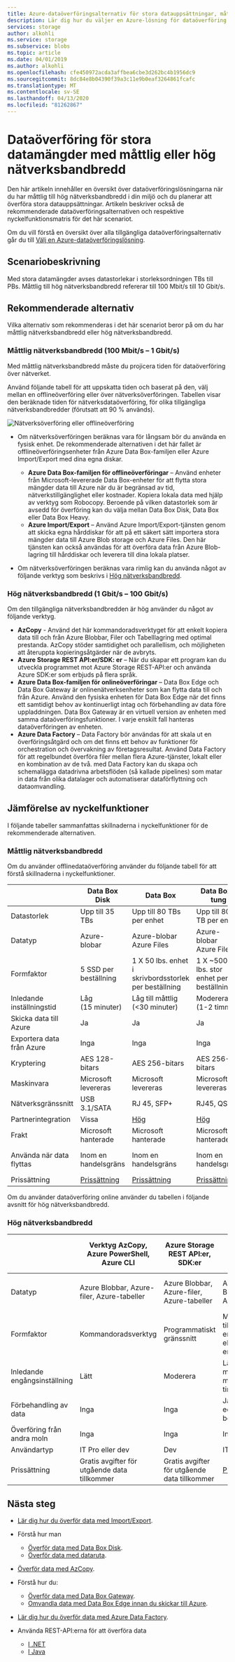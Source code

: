 ```yaml
---
title: Azure-dataöverföringsalternativ för stora datauppsättningar, måttlig till hög nätverksbandbredd| Microsoft-dokument
description: Lär dig hur du väljer en Azure-lösning för dataöverföring när du har måttlig till hög nätverksbandbredd i din miljö och du planerar att överföra stora datauppsättningar.
services: storage
author: alkohli
ms.service: storage
ms.subservice: blobs
ms.topic: article
ms.date: 04/01/2019
ms.author: alkohli
ms.openlocfilehash: cfe450972acda3affbea6cbe3d262bc4b1956dc9
ms.sourcegitcommit: 8dc84e8b04390f39a3c11e9b0eaf3264861fcafc
ms.translationtype: MT
ms.contentlocale: sv-SE
ms.lasthandoff: 04/13/2020
ms.locfileid: "81262867"
---
```

# <a name="data-transfer-for-large-datasets-with-moderate-to-high-network-bandwidth"></a>Dataöverföring för stora datamängder med måttlig eller hög nätverksbandbredd
 
Den här artikeln innehåller en översikt över dataöverföringslösningarna när du har måttlig till hög nätverksbandbredd i din miljö och du planerar att överföra stora datauppsättningar. Artikeln beskriver också de rekommenderade dataöverföringsalternativen och respektive nyckelfunktionsmatris för det här scenariot.

Om du vill förstå en översikt över alla tillgängliga dataöverföringsalternativ går du till [Välj en Azure-dataöverföringslösning](storage-choose-data-transfer-solution.md).

## <a name="scenario-description"></a>Scenariobeskrivning

Med stora datamängder avses datastorlekar i storleksordningen TBs till PBs. Måttlig till hög nätverksbandbredd refererar till 100 Mbit/s till 10 Gbit/s.

## <a name="recommended-options"></a>Rekommenderade alternativ

Vilka alternativ som rekommenderas i det här scenariot beror på om du har måttlig nätverksbandbredd eller hög nätverksbandbredd.

### <a name="moderate-network-bandwidth-100-mbps---1-gbps"></a>Måttlig nätverksbandbredd (100 Mbit/s – 1 Gbit/s)

Med måttlig nätverksbandbredd måste du projicera tiden för dataöverföring över nätverket.

Använd följande tabell för att uppskatta tiden och baserat på den, välj mellan en offlineöverföring eller över nätverksöverföringen. Tabellen visar den beräknade tiden för nätverksdataöverföring, för olika tillgängliga nätverksbandbredder (förutsatt att 90 % används).  

![Nätverksöverföring eller offlineöverföring](media/storage-solution-large-dataset-low-network/storage-network-or-offline-transfer.png)

- Om nätverksöverföringen beräknas vara för långsam bör du använda en fysisk enhet. De rekommenderade alternativen i det här fallet är offlineöverföringsenheter från Azure Data Box-familjen eller Azure Import/Export med dina egna diskar.

    - **Azure Data Box-familjen för offlineöverföringar** – Använd enheter från Microsoft-levererade Data Box-enheter för att flytta stora mängder data till Azure när du är begränsad av tid, nätverkstillgänglighet eller kostnader. Kopiera lokala data med hjälp av verktyg som Robocopy. Beroende på vilken datastorlek som är avsedd för överföring kan du välja mellan Data Box Disk, Data Box eller Data Box Heavy.
    - **Azure Import/Export** – Använd Azure Import/Export-tjänsten genom att skicka egna hårddiskar för att på ett säkert sätt importera stora mängder data till Azure Blob storage och Azure Files. Den här tjänsten kan också användas för att överföra data från Azure Blob-lagring till hårddiskar och leverera till dina lokala platser.

- Om nätverksöverföringen beräknas vara rimlig kan du använda något av följande verktyg som beskrivs i [Hög nätverksbandbredd](#high-network-bandwidth).


### <a name="high-network-bandwidth-1-gbps---100-gbps"></a>Hög nätverksbandbredd (1 Gbit/s – 100 Gbit/s)

Om den tillgängliga nätverksbandbredden är hög använder du något av följande verktyg.

- **AzCopy** - Använd det här kommandoradsverktyget för att enkelt kopiera data till och från Azure Blobbar, Filer och Tabelllagring med optimal prestanda. AzCopy stöder samtidighet och parallellism, och möjligheten att återuppta kopieringsåtgärder när de avbryts.
- **Azure Storage REST API:er/SDK: er** – När du skapar ett program kan du utveckla programmet mot Azure Storage REST-API:er och använda Azure SDK:er som erbjuds på flera språk.
- **Azure Data Box-familjen för onlineöverföringar** – Data Box Edge och Data Box Gateway är onlinenätverksenheter som kan flytta data till och från Azure. Använd den fysiska enheten för Data Box Edge när det finns ett samtidigt behov av kontinuerligt intag och förbehandling av data före uppladdningen. Data Box Gateway är en virtuell version av enheten med samma dataöverföringsfunktioner. I varje enskilt fall hanteras dataöverföringen av enheten.
- **Azure Data Factory** – Data Factory bör användas för att skala ut en överföringsåtgärd och om det finns ett behov av funktioner för orchestration och övervakning av företagsresultat. Använd Data Factory för att regelbundet överföra filer mellan flera Azure-tjänster, lokalt eller en kombination av de två. med Data Factory kan du skapa och schemalägga datadrivna arbetsflöden (så kallade pipelines) som matar in data från olika datalager och automatiserar dataförflyttning och dataomvandling.

## <a name="comparison-of-key-capabilities"></a>Jämförelse av nyckelfunktioner

I följande tabeller sammanfattas skillnaderna i nyckelfunktioner för de rekommenderade alternativen.

### <a name="moderate-network-bandwidth"></a>Måttlig nätverksbandbredd

Om du använder offlinedataöverföring använder du följande tabell för att förstå skillnaderna i nyckelfunktioner.

|                                     |    Data Box Disk      |    Data Box                                      |    Data Box – tung            |    Import/Export                       |
|-------------------------------------|---------------------------------|--------------------------------------------------|------------------------------------------|----------------------------------------|
|    Datastorlek                        |    Upp till 35 TBs                 |    Upp till 80 TBs per enhet                       |    Upp till 800 TB per enhet               |    Variabel                            |
|    Datatyp                        |    Azure-blobar                  |    Azure-blobar<br>Azure Files                    |    Azure-blobar<br>Azure Files            |    Azure-blobar<br>Azure Files          |
|    Formfaktor                      |    5 SSD per beställning             |    1 X 50 lbs. enhet i skrivbordsstorlek per beställning    |    1 X ~500 lbs. stor enhet per beställning    |    Upp till 10 hårddiskar/SSD per beställning        |
|    Inledande inställningstid               |    Låg <br>(15 minuter)            |    Låg till måttlig <br> (<30 minuter)               |    Moderera<br>(1-2 timmar)               |    Måttlig till svår<br>(variabel) |
|    Skicka data till Azure               |    Ja                          |    Ja                                           |    Ja                                   |    Ja                                 |
|    Exportera data från Azure           |    Inga                           |    Inga                                            |    Inga                                    |    Ja                                 |
|    Kryptering                       |    AES 128-bitars                  |    AES 256-bitars                                   |    AES 256-bitars                           |    AES 128-bitars                         |
|    Maskinvara                         |     Microsoft levereras          |    Microsoft levereras                            |    Microsoft levereras                    |    Kunden levereras                   |
|    Nätverksgränssnitt                |    USB 3.1/SATA                 |    RJ 45, SFP+                                   |    RJ45, QSFP+                           |    SATA II/SATA III                    |
|    Partnerintegration              |    Vissa                         |    [Hög](https://azuremarketplace.microsoft.com/en-us/marketplace/apps/Microsoft.AzureExpressPod)                                          |    [Hög](https://azuremarketplace.microsoft.com/en-us/marketplace/apps/Microsoft.AzureExpressPod)                                  |    Vissa                                |
|    Frakt                         |    Microsoft hanterade            |    Microsoft hanterade                             |    Microsoft hanterade                     |    Hanterade kunder                    |
| Använda när data flyttas         |Inom en handelsgräns|Inom en handelsgräns|Inom en handelsgräns|Över geografiska gränser, t.ex.|
|    Prissättning                          |    [Prissättning](https://azure.microsoft.com/pricing/details/databox/disk/)                    |   [Prissättning](https://azure.microsoft.com/pricing/details/storage/databox/)                                      |  [Prissättning](https://azure.microsoft.com/pricing/details/storage/databox/heavy/)                               |   [Prissättning](https://azure.microsoft.com/pricing/details/storage-import-export/)                            |


Om du använder dataöverföring online använder du tabellen i följande avsnitt för hög nätverksbandbredd.

### <a name="high-network-bandwidth"></a>Hög nätverksbandbredd

|                                     |    Verktyg AzCopy, <br>Azure PowerShell, <br>Azure CLI             |    Azure Storage REST API:er, SDK:er                   |    Data Box Gateway eller Data Box Edge          |    Azure Data Factory                                            |
|-------------------------------------|------------------------------------|----------------------------------------------|----------------------------------|-----------------------------------------------------------------------|
|    Datatyp                  |    Azure Blobbar, Azure-filer, Azure-tabeller    |    Azure Blobbar, Azure-filer, Azure-tabeller    |    Azure Blobbar, Azure-filer                           |   Stöder 70+ dataanslutningar för datalager och format    |
|    Formfaktor                |    Kommandoradsverktyg                        |    Programmatiskt gränssnitt                    |    Microsoft tillhandahåller en virtuell <br>eller fysisk enhet     |    Tjänst i Azure-portalen                                            |
|    Inledande engångsinställning     |    Lätt               |    Moderera                       |    Lätt (<30 minuter) till måttlig (1-2 timmar)            |    Omfattande                                                          |
|    Förbehandling av data              |    Inga                                        |    Inga                                        |    Ja (med edge-beräkning)                               |    Ja                                                                |
|    Överföring från andra moln       |    Inga                                        |    Inga                                        |    Inga                                                    |    Ja                                                                |
|    Användartyp                        |    IT Pro eller dev                                       |    Dev                                       |    IT-proffs                                                |    IT-proffs                                                             |
|    Prissättning                          |    Gratis avgifter för utgående data tillkommer         |    Gratis avgifter för utgående data tillkommer         |    [Prissättning](https://azure.microsoft.com/pricing/details/storage/databox/edge/)                                               |    [Prissättning](https://azure.microsoft.com/pricing/details/data-factory/)                                                            |

## <a name="next-steps"></a>Nästa steg

- [Lär dig hur du överför data med Import/Export](/azure/storage/common/storage-import-export-data-to-blobs).
- Förstå hur man

    - [Överför data med Data Box Disk](https://docs.microsoft.com/azure/databox/data-box-disk-quickstart-portal).
    - [Överför data med dataruta](https://docs.microsoft.com/azure/databox/data-box-quickstart-portal).
- [Överför data med AzCopy](/azure/storage/common/storage-use-azcopy-v10).
- Förstå hur du:
    - [Överför data med Data Box Gateway](https://docs.microsoft.com/azure/databox-online/data-box-gateway-deploy-add-shares).
    - [Omvandla data med Data Box Edge innan du skickar till Azure](https://docs.microsoft.com/azure/databox-online/data-box-edge-deploy-configure-compute).
- [Lär dig hur du överför data med Azure Data Factory](https://docs.microsoft.com/azure/data-factory/quickstart-create-data-factory-portal).
- Använda REST-API:erna för att överföra data

    - [I .NET](https://docs.microsoft.com/dotnet/api/overview/azure/storage)
    - [I Java](https://docs.microsoft.com/java/api/overview/azure/storage)
